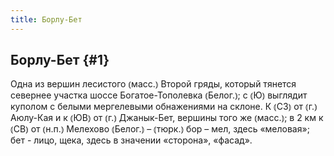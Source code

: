 ```yaml
---
title: Борлу-Бет
---
```

## Борлу-Бет {#1}

Одна из вершин лесистого ⦅масс.⦆ Второй гряды, который тянется севернее участка шоссе Богатое-Тополевка ⦅Белог.⦆; с ⦅Ю⦆ выглядит куполом с белыми мергелевыми обнажениями на склоне. К ⦅СЗ⦆ от ⦅г.⦆ Аюлу-Кая и к ⦅ЮВ⦆ от ⦅г.⦆ Джанык-Бет, вершины того же ⦅масс.⦆; в 2 км к ⦅СВ⦆ от ⦅н.п.⦆ Мелехово ⦅Белог.⦆ – ⦅тюрк.⦆ бор – мел, здесь «меловая»; бет - лицо, щека, здесь в значении «сторона», «фасад».
